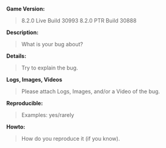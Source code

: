 **Game Version:**
> 8.2.0 Live Build 30993
> 8.2.0 PTR Build 30888

**Description:**
> What is your bug about?

**Details:**
> Try to explain the bug.

**Logs, Images, Videos**
> Please attach Logs, Images, and/or a Video of the bug.

**Reproducible:**
> Examples: yes/rarely

**Howto:**
> How do you reproduce it (if you know).
